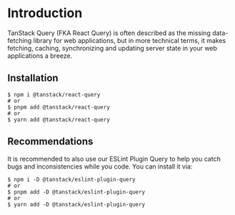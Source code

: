 # Introduction

TanStack Query (FKA React Query) is often described as the missing data-fetching library for web applications, but in more technical terms, it makes fetching, caching, synchronizing and updating server state in your web applications a breeze.

## Installation

```
$ npm i @tanstack/react-query
# or
$ pnpm add @tanstack/react-query
# or
$ yarn add @tanstack/react-query
```

## Recommendations

It is recommended to also use our ESLint Plugin Query to help you catch bugs and inconsistencies while you code. You can install it via:

```
$ npm i -D @tanstack/eslint-plugin-query
# or
$ pnpm add -D @tanstack/eslint-plugin-query
# or
$ yarn add -D @tanstack/eslint-plugin-query
```
